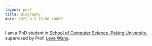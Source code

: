 ```yaml
---
layout: post
title: Biography
date: 2022-9-9 19:00 +0800
---
```

I am a PhD student in [School of Computer Science, Peking University](https://cs.pku.edu.cn/), supervised by Prof. [Leye Wang](https://wangleye.github.io/).

